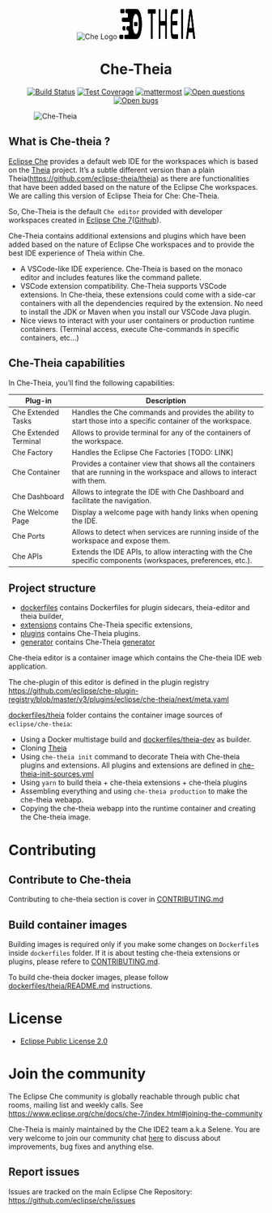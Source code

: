 <br/>
<div id="che-theia-logo" align="center" style="vertical-align: middle">

<img src="https://raw.githubusercontent.com/eclipse/che-theia/master/extensions/eclipse-che-theia-about/src/browser/style/che-logo-light.svg?sanitize=true" alt="Che Logo" width="200" height="60" />

<img src="https://raw.githubusercontent.com/eclipse-theia/theia/master/logo/theia-logo.svg?sanitize=true" alt="Theia Logo" width="150" height="60"/>

# Che-Theia


</div>

<div id="badges" align="center">

  [![Build Status](https://github.com/eclipse/che-theia/workflows/Build%20&%20Publish%20%60next%60/badge.svg)](https://github.com/eclipse/che-theia/actions?query=workflow%3A%22Build+%26+Publish+%60next%60%22)
  [![Test Coverage](https://img.shields.io/codecov/c/github/eclipse/che-theia)](https://codecov.io/gh/eclipse/che-theia)
  [![mattermost](https://img.shields.io/badge/chat-on%20mattermost-blue.svg)](https://mattermost.eclipse.org/eclipse/channels/eclipse-che)
  [![Open questions](https://img.shields.io/badge/Open-questions-blue.svg?style=flat-curved)](https://github.com/eclipse/che/issues?utf8=%E2%9C%93&q=is%3Aopen+label%3Aarea%2Feditor%2Fche-theia+label%3Akind%2Fquestion+)
  [![Open bugs](https://img.shields.io/badge/Open-bugs-red.svg?style=flat-curved)](https://github.com/eclipse/che/issues?utf8=%E2%9C%93&q=is%3Aopen+label%3Aarea%2Feditor%2Fche-theia+label%3Akind%2Fbug+)

</div>

<div style='margin:0 auto;width:80%;'>

![Che-Theia](https://raw.githubusercontent.com/eclipse/che-theia/master/che-theia-screenshot.png)

</div>

## What is Che-theia ?
[Eclipse Che](https://eclipse.org/che/) provides a default web IDE for the workspaces which is based on the [Theia](https://github.com/eclipse-theia/theia) project. It’s a subtle different version than a plain  Theia(https://github.com/eclipse-theia/theia) as there are functionalities that have been added based on the nature of the Eclipse Che workspaces. We are calling this version of Eclipse Theia for Che: Che-Theia.

So, Che-Theia is the default `Che editor` provided with developer workspaces created in [Eclipse Che 7](https://eclipse.org/che/)([Github](https://github.com/eclipse/che)).

Che-Theia contains additional extensions and plugins which have been added based on the nature of Eclipse Che workspaces and to provide the best IDE experience of Theia within Che.
 - A VSCode-like IDE experience. Che-Theia is based on the monaco
   editor and includes features like the command pallete.
 - VSCode extension compatibility. Che-Theia supports VSCode
   extensions. In Che-theia, these extensions could come with a side-car
   containers with all the dependencies required by the extension.
   No need to install the JDK or Maven when you install our VSCode Java plugin.
 - Nice views to interact with your user containers or production runtime containers.
   (Terminal access, execute Che-commands in specific containers, etc...)

## Che-Theia capabilities
In Che-Theia, you’ll find the following capabilities:


| Plug-in               | Description |
|-----------------------|-------------|
| Che Extended Tasks    | Handles the Che commands and provides the ability to start those into a specific container of the workspace. |
| Che Extended Terminal | Allows to provide terminal for any of the containers of the workspace. |
| Che Factory           | Handles the Eclipse Che Factories [TODO: LINK] |
| Che Container         | Provides a container view that shows all the containers that are running in the workspace and allows to interact with them. |
| Che Dashboard         | Allows to integrate the IDE with Che Dashboard and facilitate the navigation. |
| Che Welcome Page      | Display a welcome page with handy links when opening the IDE. |
| Che Ports             | Allows to detect when services are running inside of the workspace and expose them. |
| Che APIs              | Extends the IDE APIs, to allow interacting with the Che specific components (workspaces, preferences, etc.). |



## Project structure

- [dockerfiles](./dockerfiles) contains Dockerfiles for plugin sidecars, theia-editor and theia builder,
- [extensions](./extensions) contains Che-Theia specific extensions,
- [plugins](./plugins) contains Che-Theia plugins.
- [generator](./generator) contains Che-Theia [generator](./generator/README.md)

Che-theia editor is a container image which contains the Che-theia IDE web application.

The che-plugin of this editor is defined in the plugin registry https://github.com/eclipse/che-plugin-registry/blob/master/v3/plugins/eclipse/che-theia/next/meta.yaml

[dockerfiles/theia](./dockerfiles/theia) folder contains the container image sources of `eclipse/che-theia`:
- Using a Docker multistage build and [dockerfiles/theia-dev](./dockerfiles/theia-dev) as builder.
- Cloning [Theia](https://github.com/eclipse-theia/theia)
- Using `che-theia init` command to decorate Theia with Che-theia plugins and extensions. All plugins and extensions are defined in [che-theia-init-sources.yml](./che-theia-init-sources.yml)
- Using `yarn` to build theia + che-theia extensions + che-theia plugins
- Assembling everything and using `che-theia production` to make the che-theia webapp.
- Copying the che-theia webapp into the runtime container and creating the Che-theia image.

# Contributing

## Contribute to Che-theia
Contributing to che-theia section is cover in [CONTRIBUTING.md](https://github.com/eclipse/che-theia/blob/master/CONTRIBUTING.md)


## Build container images

Building images is required only if you make some changes on `Dockerfile`s inside `dockerfiles` folder.
If it is about testing che-theia extensions or plugins, please refere to [CONTRIBUTING.md](https://github.com/eclipse/che-theia/blob/master/CONTRIBUTING.md).

To build che-theia docker images, please follow [dockerfiles/theia/README.md](https://github.com/eclipse/che-theia/blob/master/dockerfiles/theia/README.md) instructions.


# License

- [Eclipse Public License 2.0](LICENSE)

# Join the community

The Eclipse Che community is globally reachable through public chat rooms, mailing list and weekly calls.
See https://www.eclipse.org/che/docs/che-7/index.html#joining-the-community

Che-Theia is mainly maintained by the Che IDE2 team a.k.a Selene.
You are very welcome to join our community chat [here](https://mattermost.eclipse.org/eclipse/channels/eclipse-che-ide2-team) to discuss about improvements, bug fixes and anything else.

## Report issues

Issues are tracked on the main Eclipse Che Repository: https://github.com/eclipse/che/issues
